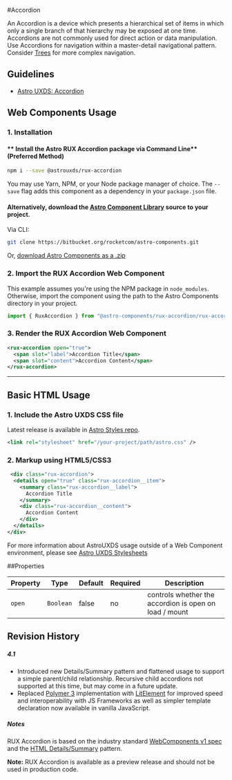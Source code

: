 #Accordion

An Accordion is a device which presents a hierarchical set of items in which only a single branch of that hierarchy may be exposed at one time. Accordions are not commonly used for direct action or data manipulation. Use Accordions for navigation within a master-detail navigational pattern. Consider [Trees](https://astrouxds.com/ui-components/tree) for more complex navigation.


## Guidelines

* [Astro UXDS: Accordion](http://www.astrouxds.com/library/accordion)


## Web Components Usage

### 1. Installation
#### ** Install the Astro RUX Accordion package via Command Line** (Preferred Method)

```sh
npm i --save @astrouxds/rux-accordion
```

You may use Yarn, NPM, or your Node package manager of choice. The `--save` flag adds this component as a dependency in your `package.json` file.


#### **Alternatively**, download the [Astro Component Library](https://bitbucket.org/rocketcom/astro-components/src/master/) source to your project.
Via CLI: 

```sh
git clone https://bitbucket.org/rocketcom/astro-components.git
```

Or, [download Astro Components as a .zip](https://bitbucket.org/rocketcom/astro-components/get/master.zip)


### 2. Import the RUX Accordion Web Component
This example assumes you're using the NPM package in `node_modules`. Otherwise, import the component using the path to the Astro Components directory in your project.

```javascript
import { RuxAccordion } from "@astro-components/rux-accordion/rux-accordion.js";
```

### 3. Render the RUX Accordion Web Component

```xml
<rux-accordion open="true">
  <span slot="label">Accordion Title</span>
  <span slot="content">Accordion Content</span>
</rux-accordion>
```

---


## Basic HTML Usage
### 1. Include the Astro UXDS CSS file
Latest release is available in [Astro Styles repo](https://bitbucket.org/rocketcom/astro-styles/src/master/). 

```xml
<link rel="stylesheet" href="/your-project/path/astro.css" />
```
### 2. Markup using HTML5/CSS3

```xml
 <div class="rux-accordion">
  <details open="true" class="rux-accordion__item">
    <summary class="rux-accordion__label">
      Accordion Title
    </summary>
    <div class="rux-accordion__content">
      Accordion Content
    </div>
  </details>
</div>
```

For more information about AstroUXDS usage outside of a Web Component environment, please see [Astro UXDS Stylesheets](https://bitbucket.org/rocketcom/astro-styles)


##Properties

| Property          | Type      | Default | Required | Description                                             |
| ----------------- | --------- | ------- | -------- | ------------------------------------------------------- |
| `open`        | `Boolean` | false      | no    | controls whether the accordion is open on load / mount |



## Revision History
##### **4.1**
- Introduced new Details/Summary pattern and flattened usage to support a simple parent/child relationship. Recursive child accordions not supported at this time, but may come in a future update. 
- Replaced [Polymer 3](https://www.polymer-project.org) implementation with [LitElement](https://lit-element.polymer-project.org/) for improved speed and interoperability with JS Frameworks as well as simpler template declaration now available in vanilla JavaScript.

##### **Notes**
RUX Accordion is based on the industry standard [WebComponents v1 spec](https://html.spec.whatwg.org/multipage/custom-elements.html) and the [HTML Details/Summary](https://developer.mozilla.org/en-US/docs/Web/HTML/Element/details) pattern.

**Note:** RUX Accordion is available as a preview release and should not be used in production code.

